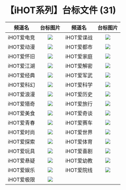 # 【iHOT系列】台标文件 (31)
|频道名|台标图片|频道名|台标图片|
|:---:|:---:|:---:|:---:|
|iHOT爱电竞|<img src="https://raw.githubusercontent.com/atsushi444/iptv/main/logo/iHOT/ihot-1.png">|iHOT爱谍战|<img src="https://raw.githubusercontent.com/atsushi444/iptv/main/logo/iHOT/ihot-2.png">|
|iHOT爱动漫|<img src="https://raw.githubusercontent.com/atsushi444/iptv/main/logo/iHOT/ihot-3.png">|iHOT爱都市|<img src="https://raw.githubusercontent.com/atsushi444/iptv/main/logo/iHOT/ihot-4.png">|
|iHOT爱怀旧|<img src="https://raw.githubusercontent.com/atsushi444/iptv/main/logo/iHOT/ihot-5.png">|iHOT爱家庭|<img src="https://raw.githubusercontent.com/atsushi444/iptv/main/logo/iHOT/ihot-6.png">|
|iHOT爱江湖|<img src="https://raw.githubusercontent.com/atsushi444/iptv/main/logo/iHOT/ihot-7.png">|iHOT爱解密|<img src="https://raw.githubusercontent.com/atsushi444/iptv/main/logo/iHOT/ihot-8.png">|
|iHOT爱经典|<img src="https://raw.githubusercontent.com/atsushi444/iptv/main/logo/iHOT/ihot-9.png">|iHOT爱军武|<img src="https://raw.githubusercontent.com/atsushi444/iptv/main/logo/iHOT/ihot-10.png">|
|iHOT爱科幻|<img src="https://raw.githubusercontent.com/atsushi444/iptv/main/logo/iHOT/ihot-11.png">|iHOT爱科学|<img src="https://raw.githubusercontent.com/atsushi444/iptv/main/logo/iHOT/ihot-12.png">|
|iHOT爱浪漫|<img src="https://raw.githubusercontent.com/atsushi444/iptv/main/logo/iHOT/ihot-13.png">|iHOT爱历史|<img src="https://raw.githubusercontent.com/atsushi444/iptv/main/logo/iHOT/ihot-14.png">|
|iHOT爱猎奇|<img src="https://raw.githubusercontent.com/atsushi444/iptv/main/logo/iHOT/ihot-15.png">|iHOT爱旅行|<img src="https://raw.githubusercontent.com/atsushi444/iptv/main/logo/iHOT/ihot-16.png">|
|iHOT爱美食|<img src="https://raw.githubusercontent.com/atsushi444/iptv/main/logo/iHOT/ihot-17.png">|iHOT爱奇谈|<img src="https://raw.githubusercontent.com/atsushi444/iptv/main/logo/iHOT/ihot-18.png">|
|iHOT爱青春|<img src="https://raw.githubusercontent.com/atsushi444/iptv/main/logo/iHOT/ihot-19.png">|iHOT爱赛车|<img src="https://raw.githubusercontent.com/atsushi444/iptv/main/logo/iHOT/ihot-20.png">|
|iHOT爱时尚|<img src="https://raw.githubusercontent.com/atsushi444/iptv/main/logo/iHOT/ihot-21.png">|iHOT爱世界|<img src="https://raw.githubusercontent.com/atsushi444/iptv/main/logo/iHOT/ihot-22.png">|
|iHOT爱探索|<img src="https://raw.githubusercontent.com/atsushi444/iptv/main/logo/iHOT/ihot-23.png">|iHOT爱体育|<img src="https://raw.githubusercontent.com/atsushi444/iptv/main/logo/iHOT/ihot-24.png">|
|iHOT爱玩具|<img src="https://raw.githubusercontent.com/atsushi444/iptv/main/logo/iHOT/ihot-25.png">|iHOT爱喜剧|<img src="https://raw.githubusercontent.com/atsushi444/iptv/main/logo/iHOT/ihot-26.png">|
|iHOT爱悬疑|<img src="https://raw.githubusercontent.com/atsushi444/iptv/main/logo/iHOT/ihot-27.png">|iHOT爱幼教|<img src="https://raw.githubusercontent.com/atsushi444/iptv/main/logo/iHOT/ihot-28.png">|
|iHOT爱娱乐|<img src="https://raw.githubusercontent.com/atsushi444/iptv/main/logo/iHOT/ihot-29.png">|iHOT爱院线|<img src="https://raw.githubusercontent.com/atsushi444/iptv/main/logo/iHOT/ihot-30.png">|
|iHOT爱极限|<img src="https://raw.githubusercontent.com/atsushi444/iptv/main/logo/iHOT/ihot-31.png">|
